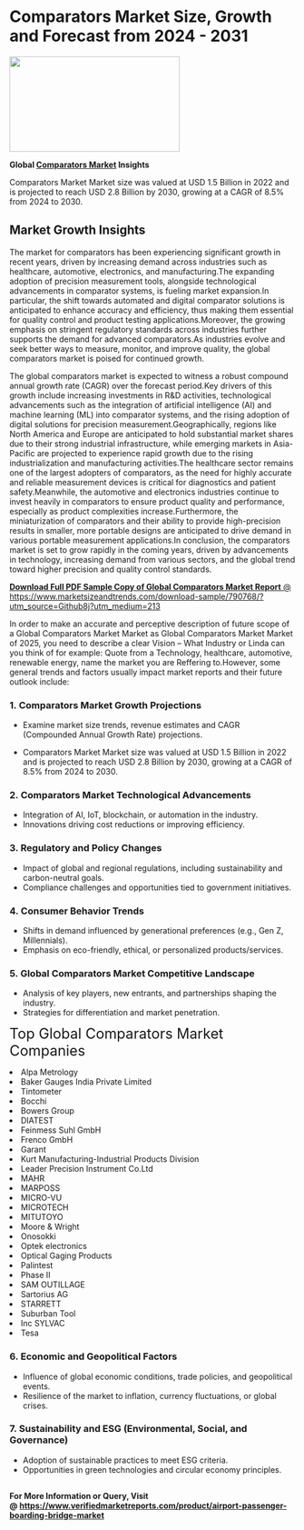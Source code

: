 <H1>Comparators Market Size, Growth and Forecast from 2024 - 2031</H1><img class="aligncenter size-medium wp-image-584254" src="https://thirdeyenews.in/wp-content/uploads/2024/09/Global-Market-Research-300x168.jpeg" alt="" width="300" height="168" /><p><strong>Global&nbsp;<a href="https://www.marketsizeandtrends.com/download-sample/790768/?utm_source=Github8j?utm_medium=213">Comparators Market</a> Insights</strong></p><p>Comparators Market Market size was valued at USD 1.5 Billion in 2022 and is projected to reach USD 2.8 Billion by 2030, growing at a CAGR of 8.5% from 2024 to 2030.</p><p><h2>Market Growth Insights</h2> <p>The market for comparators has been experiencing significant growth in recent years, driven by increasing demand across industries such as healthcare, automotive, electronics, and manufacturing.The expanding adoption of precision measurement tools, alongside technological advancements in comparator systems, is fueling market expansion.In particular, the shift towards automated and digital comparator solutions is anticipated to enhance accuracy and efficiency, thus making them essential for quality control and product testing applications.Moreover, the growing emphasis on stringent regulatory standards across industries further supports the demand for advanced comparators.As industries evolve and seek better ways to measure, monitor, and improve quality, the global comparators market is poised for continued growth.</p> <p><a href="#"></a></p> <p>The global comparators market is expected to witness a robust compound annual growth rate (CAGR) over the forecast period.Key drivers of this growth include increasing investments in R&D activities, technological advancements such as the integration of artificial intelligence (AI) and machine learning (ML) into comparator systems, and the rising adoption of digital solutions for precision measurement.Geographically, regions like North America and Europe are anticipated to hold substantial market shares due to their strong industrial infrastructure, while emerging markets in Asia-Pacific are projected to experience rapid growth due to the rising industrialization and manufacturing activities.The healthcare sector remains one of the largest adopters of comparators, as the need for highly accurate and reliable measurement devices is critical for diagnostics and patient safety.Meanwhile, the automotive and electronics industries continue to invest heavily in comparators to ensure product quality and performance, especially as product complexities increase.Furthermore, the miniaturization of comparators and their ability to provide high-precision results in smaller, more portable designs are anticipated to drive demand in various portable measurement applications.In conclusion, the comparators market is set to grow rapidly in the coming years, driven by advancements in technology, increasing demand from various sectors, and the global trend toward higher precision and quality control standards.</p> <p><a href="#"></p><p><span class=""><strong>Download Full PDF Sample Copy of Global Comparators Market Report</strong> @ <a href="https://www.marketsizeandtrends.com/download-sample/790768/?utm_source=Github8j?utm_medium=213" target="_blank">https://www.marketsizeandtrends.com/download-sample/790768/?utm_source=Github8j?utm_medium=213</a></span></p><p>In order to make an accurate and perceptive description of future scope of a Global&nbsp;Comparators Market Market as Global&nbsp;Comparators Market Market of 2025, you need to describe a clear Vision &ndash; What Industry or Linda can you think of for example: Quote from a Technology, healthcare, automotive, renewable energy, name the market you are Reffering to.However, some general trends and factors usually impact market reports and their future outlook include:</p><h3>1.&nbsp;<strong>Comparators Market Growth Projections</strong></h3><ul><li>Examine market size trends, revenue estimates and CAGR (Compounded Annual Growth Rate) projections.</li><li><p>Comparators Market Market size was valued at USD 1.5 Billion in 2022 and is projected to reach USD 2.8 Billion by 2030, growing at a CAGR of 8.5% from 2024 to 2030.</p></li></ul><h3>2.&nbsp;<strong>Comparators Market Technological Advancements</strong></h3><ul><li>Integration of AI, IoT, blockchain, or automation in the industry.</li><li>Innovations driving cost reductions or improving efficiency.</li></ul><h3>3.&nbsp;<strong>Regulatory and Policy Changes</strong></h3><ul><li>Impact of global and regional regulations, including sustainability and carbon-neutral goals.</li><li>Compliance challenges and opportunities tied to government initiatives.</li></ul><h3>4.&nbsp;<strong>Consumer Behavior Trends</strong></h3><ul><li>Shifts in demand influenced by generational preferences (e.g., Gen Z, Millennials).</li><li>Emphasis on eco-friendly, ethical, or personalized products/services.</li></ul><h3>5.&nbsp;<strong>Global Comparators Market Competitive Landscape</strong></h3><ul><li>Analysis of key players, new entrants, and partnerships shaping the industry.</li><li>Strategies for differentiation and market penetration.</li></ul><p data-pm-slice="1 1 []"><span style="color: inherit; font-family: inherit; font-size: 25px;">Top Global Comparators Market Companies</span></p><div class="" data-test-id=""><p><li>Alpa Metrology</li><li> Baker Gauges India Private Limited</li><li> Tintometer</li><li> Bocchi</li><li> Bowers Group</li><li> DIATEST</li><li> Feinmess Suhl GmbH</li><li> Frenco GmbH</li><li> Garant</li><li> Kurt Manufacturing-Industrial Products Division</li><li> Leader Precision Instrument Co.Ltd</li><li> MAHR</li><li> MARPOSS</li><li> MICRO-VU</li><li> MICROTECH</li><li> MITUTOYO</li><li> Moore & Wright</li><li> Onosokki</li><li> Optek electronics</li><li> Optical Gaging Products</li><li> Palintest</li><li> Phase II</li><li> SAM OUTILLAGE</li><li> Sartorius AG</li><li> STARRETT</li><li> Suburban Tool</li><li> Inc SYLVAC</li><li> Tesa</li></p></div><h3>6.&nbsp;<strong>Economic and Geopolitical Factors</strong></h3><ul><li>Influence of global economic conditions, trade policies, and geopolitical events.</li><li>Resilience of the market to inflation, currency fluctuations, or global crises.</li></ul><h3>7.&nbsp;<strong>Sustainability and ESG (Environmental, Social, and Governance)</strong></h3><ul><li>Adoption of sustainable practices to meet ESG criteria.</li><li>Opportunities in green technologies and circular economy principles.</li></ul><h2><strong style="font-size: 14px;">For More Information or Query, Visit @&nbsp;</strong><a style="background-color: #ffffff; font-size: 14px;" href="https://www.marketsizeandtrends.com/report/comparators-market/" target="_blank">https://www.verifiedmarketreports.com/product/airport-passenger-boarding-bridge-market</a></h2>
